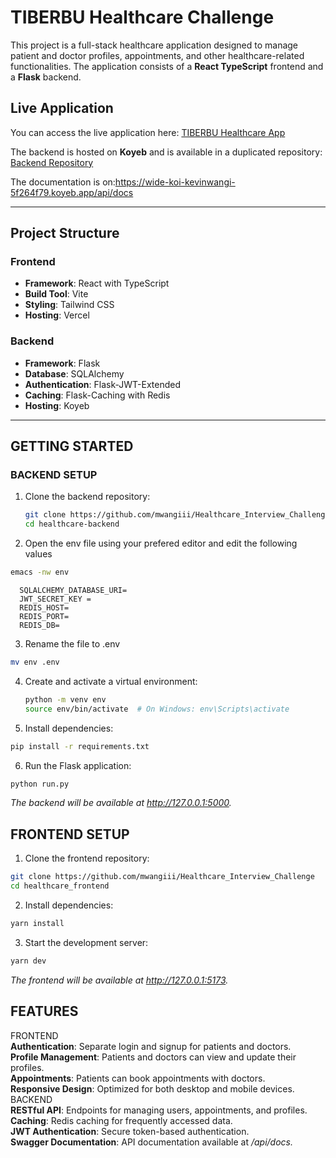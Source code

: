 # TIBERBU Healthcare Challenge

This project is a full-stack healthcare application designed to manage patient and doctor profiles, appointments, and other healthcare-related functionalities. The application consists of a **React TypeScript** frontend and a **Flask** backend.

## Live Application

You can access the live application here: [TIBERBU Healthcare App](https://healthcare-frontend-virid.vercel.app/)

The backend is hosted on **Koyeb** and is available in a duplicated repository: [Backend Repository](https://github.com/mwangiii/backend-health-care-interview-challenge)

The documentation is on:https://wide-koi-kevinwangi-5f264f79.koyeb.app/api/docs

---

## Project Structure

### Frontend
- **Framework**: React with TypeScript
- **Build Tool**: Vite
- **Styling**: Tailwind CSS
- **Hosting**: Vercel

### Backend
- **Framework**: Flask
- **Database**: SQLAlchemy
- **Authentication**: Flask-JWT-Extended
- **Caching**: Flask-Caching with Redis
- **Hosting**: Koyeb

---

## GETTING STARTED

### BACKEND SETUP

1. Clone the backend repository:
   ```bash
   git clone https://github.com/mwangiii/Healthcare_Interview_Challenge
   cd healthcare-backend
   ```
2. Open the env file using your prefered editor and edit the following values
  ```bash
  emacs -nw env
  ```
  ```
    SQLALCHEMY_DATABASE_URI=
    JWT_SECRET_KEY = 
    REDIS_HOST=
    REDIS_PORT=
    REDIS_DB=
  ```
3. Rename the file to .env
  ```bash
  mv env .env
  ```
4. Create and activate a virtual environment:
    ```bash
    python -m venv env
    source env/bin/activate  # On Windows: env\Scripts\activate
    ```
5. Install dependencies:
  ```bash
  pip install -r requirements.txt
  ```
6. Run the Flask application:
  ```bash
  python run.py
  ```
_The backend will be available at http://127.0.0.1:5000._

## FRONTEND SETUP
1. Clone the frontend repository:
  ```bash
  git clone https://github.com/mwangiii/Healthcare_Interview_Challenge
  cd healthcare_frontend
  ```
2. Install dependencies:
  ```bash
  yarn install
  ```
3. Start the development server:
  ```bash
  yarn dev
  ```
_The frontend will be available at http://127.0.0.1:5173._

## FEATURES
FRONTEND  
**Authentication**: Separate login and signup for patients and doctors.  
**Profile Management**: Patients and doctors can view and update their profiles.  
**Appointments**: Patients can book appointments with doctors.  
**Responsive Design**: Optimized for both desktop and mobile devices.  
BACKEND  
**RESTful API**: Endpoints for managing users, appointments, and profiles.  
**Caching**: Redis caching for frequently accessed data.  
**JWT Authentication**: Secure token-based authentication.  
**Swagger Documentation**: API documentation available at _/api/docs._  


